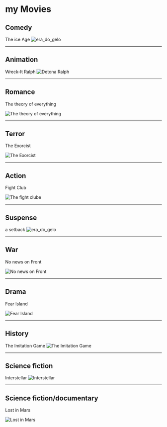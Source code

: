 # my Movies

## Comedy

The ice Age
![era_do_gelo](./era_do_gelo.jpeg)

---

## Animation

Wreck-It Ralph
![Detona Ralph](./detona_half.jpeg)

---

## Romance

The theory of everything

![The theory of everything](./teoria_de_tudo.jpg)

---

## Terror

The Exorcist

![The Exorcist](./exorcista.jpeg)

---

## Action

Fight Club

![The fight clube](./clube.jpeg)

---

## Suspense

a setback
![era_do_gelo](./um_contratempo.jpg)

---

## War

No news on Front

![No news on Front](./nada_novo.jpg)

---

## Drama

Fear Island

![Fear Island](./ilha_do_medo.jpeg)

---

## History

The Imitation Game
![The Imitation Game](./jogo_imitacao.jpg)

---

## Science fiction

Interstellar
![Interstellar](./interestelar.jpg)

---

## Science fiction/documentary

Lost in Mars

![Lost in Mars](./perdido_marte.jpg)
